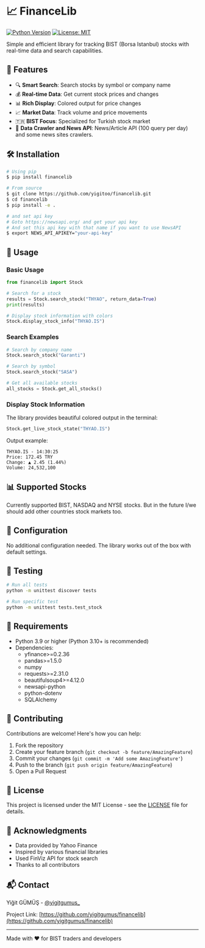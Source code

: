 # 📈 FinanceLib

[![Python Version](https://img.shields.io/badge/python-3.9%2B-blue.svg)](https://www.python.org/downloads/)
[![License: MIT](https://img.shields.io/badge/License-MIT-yellow.svg)](https://opensource.org/licenses/MIT)

Simple and efficient library for tracking BIST (Borsa Istanbul) stocks with real-time data and search capabilities.

## 🚀 Features

- 🔍 **Smart Search**: Search stocks by symbol or company name
- 💰 **Real-time Data**: Get current stock prices and changes
- 📊 **Rich Display**: Colored output for price changes
- 📈 **Market Data**: Track volume and price movements
- 🇹🇷 **BIST Focus**: Specialized for Turkish stock market
- 📰 **Data Crawler and News API**: News/Article API (100 query per day) and some news sites crawlers.

## 🛠️ Installation

```bash
# Using pip
$ pip install financelib

# From source
$ git clone https://github.com/yigitoo/financelib.git
$ cd financelib
$ pip install -e .

# and set api key
# Goto https://newsapi.org/ and get your api key
# And set this api key with that name if you want to use NewsAPI
$ export NEWS_API_APIKEY="your-api-key"

```

## 📖 Usage

### Basic Usage

```python
from financelib import Stock

# Search for a stock
results = Stock.search_stock("THYAO", return_data=True)
print(results)

# Display stock information with colors
Stock.display_stock_info("THYAO.IS")
```

### Search Examples

```python
# Search by company name
Stock.search_stock("Garanti")

# Search by symbol
Stock.search_stock("SASA")

# Get all available stocks
all_stocks = Stock.get_all_stocks()
```

### Display Stock Information

The library provides beautiful colored output in the terminal:

```python
Stock.get_live_stock_state("THYAO.IS")
```

Output example:
```
THYAO.IS - 14:30:25
Price: 172.45 TRY
Change: ▲ 2.45 (1.44%)
Volume: 24,532,100
```

## 📊 Supported Stocks

Currently supported BIST, NASDAQ and NYSE stocks.
But in the future I/we should add other countries stock markets too.

## 🔧 Configuration

No additional configuration needed. The library works out of the box with default settings.

## 🧪 Testing

```bash
# Run all tests
python -m unittest discover tests

# Run specific test
python -m unittest tests.test_stock
```

## 📝 Requirements

- Python 3.9 or higher (Python 3.10+ is recommended)
- Dependencies:
  - yfinance>=0.2.36
  - pandas>=1.5.0
  - numpy
  - requests>=2.31.0
  - beautifulsoup4>=4.12.0
  - newsapi-python
  - python-dotenv
  - SQLAlchemy

## 🤝 Contributing

Contributions are welcome! Here's how you can help:

1. Fork the repository
2. Create your feature branch (`git checkout -b feature/AmazingFeature`)
3. Commit your changes (`git commit -m 'Add some AmazingFeature'`)
4. Push to the branch (`git push origin feature/AmazingFeature`)
5. Open a Pull Request

## 📄 License

This project is licensed under the MIT License - see the [LICENSE](LICENSE.md) file for details.

## 🙏 Acknowledgments

- Data provided by Yahoo Finance
- Inspired by various financial libraries
- Used FinViz API for stock search
- Thanks to all contributors

## 📬 Contact

Yiğit GÜMÜŞ - [@yigitgumus_](https://twitter.com/yigitgumus_)

Project Link: [https://github.com/yigitgumus/financelib](https://github.com/yigitgumus/financelib)

---

Made with ❤️ for BIST traders and developers
